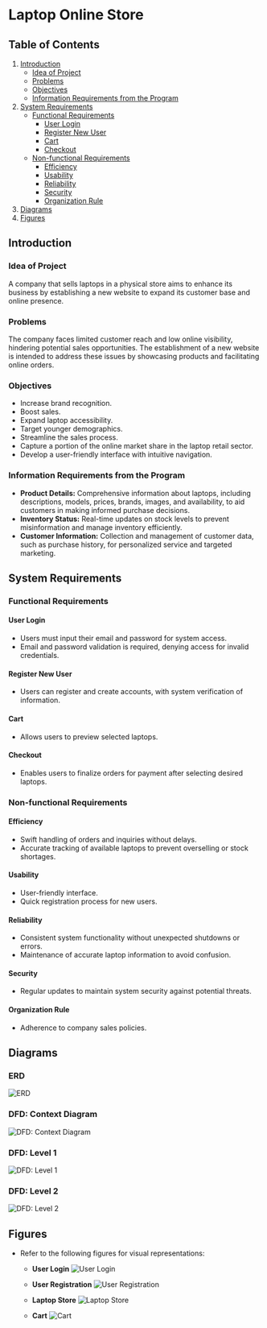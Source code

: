 # Laptop Online Store

## Table of Contents

1. [Introduction](#introduction)
   - [Idea of Project](#idea-of-project)
   - [Problems](#problems)
   - [Objectives](#objectives)
   - [Information Requirements from the Program](#information-requirements-from-the-program)
2. [System Requirements](#system-requirements)
   - [Functional Requirements](#functional-requirements)
     - [User Login](#user-login)
     - [Register New User](#register-new-user)
     - [Cart](#cart)
     - [Checkout](#checkout)
   - [Non-functional Requirements](#non-functional-requirements)
     - [Efficiency](#efficiency)
     - [Usability](#usability)
     - [Reliability](#reliability)
     - [Security](#security)
     - [Organization Rule](#organization-rule)
3. [Diagrams](#diagrams)
4. [Figures](#figures)

## Introduction

### Idea of Project

A company that sells laptops in a physical store aims to enhance its business by establishing a new website to expand its customer base and online presence.

### Problems

The company faces limited customer reach and low online visibility, hindering potential sales opportunities. The establishment of a new website is intended to address these issues by showcasing products and facilitating online orders.

### Objectives

- Increase brand recognition.
- Boost sales.
- Expand laptop accessibility.
- Target younger demographics.
- Streamline the sales process.
- Capture a portion of the online market share in the laptop retail sector.
- Develop a user-friendly interface with intuitive navigation.

### Information Requirements from the Program

- **Product Details:** Comprehensive information about laptops, including descriptions, models, prices, brands, images, and availability, to aid customers in making informed purchase decisions.
- **Inventory Status:** Real-time updates on stock levels to prevent misinformation and manage inventory efficiently.
- **Customer Information:** Collection and management of customer data, such as purchase history, for personalized service and targeted marketing.

## System Requirements

### Functional Requirements

#### User Login

- Users must input their email and password for system access.
- Email and password validation is required, denying access for invalid credentials.

#### Register New User

- Users can register and create accounts, with system verification of information.

#### Cart

- Allows users to preview selected laptops.

#### Checkout

- Enables users to finalize orders for payment after selecting desired laptops.

### Non-functional Requirements

#### Efficiency

- Swift handling of orders and inquiries without delays.
- Accurate tracking of available laptops to prevent overselling or stock shortages.

#### Usability

- User-friendly interface.
- Quick registration process for new users.

#### Reliability

- Consistent system functionality without unexpected shutdowns or errors.
- Maintenance of accurate laptop information to avoid confusion.

#### Security

- Regular updates to maintain system security against potential threats.

#### Organization Rule

- Adherence to company sales policies.

## Diagrams

### ERD

![ERD](https://github.com/Ahmed-Mostafa-88/Laptop_Online_Store/blob/main/assets/144740078/bb30f0c3-1308-410d-96c0-595618bf3a3c.png)

### DFD: Context Diagram

![DFD: Context Diagram](https://github.com/Ahmed-Mostafa-88/Laptop_Online_Store/blob/main/assets/144740078/fc0c6e9f-1cfc-4045-8d74-eb842da2d1c2.png)

### DFD: Level 1

![DFD: Level 1](https://github.com/Ahmed-Mostafa-88/Laptop_Online_Store/blob/main/assets/144740078/9b8bfe2f-7397-40e8-9007-6344271c4f29.png)

### DFD: Level 2

![DFD: Level 2](https://github.com/Ahmed-Mostafa-88/Laptop_Online_Store/blob/main/assets/144740078/4fdd81bf-b5e1-4232-b068-4eb9f32aa95e.png)

## Figures

- Refer to the following figures for visual representations:
  - **User Login**
    ![User Login](https://github.com/Ahmed-Mostafa-88/Laptop_Online_Store/blob/main/assets/144740078/05a49f12-2ede-4e8e-8996-e0f89ffd12e3.png)

  - **User Registration**
    ![User Registration](https://github.com/Ahmed-Mostafa-88/Laptop_Online_Store/blob/main/assets/144740078/6276deb2-0e48-4983-be51-af6f56808b00.png)

  - **Laptop Store**
    ![Laptop Store](https://github.com/Ahmed-Mostafa-88/Laptop_Online_Store/blob/main/assets/144740078/dda3fc1a-ef88-42c5-972a-ffbd6e10aad4.png)

  - **Cart**
    ![Cart](![image](https://github.com/Ahmed-Mostafa-88/Laptop_Online_Store/assets/144740078/c7f6e64e-c220-40b3-ae47-f95acf44e537))
